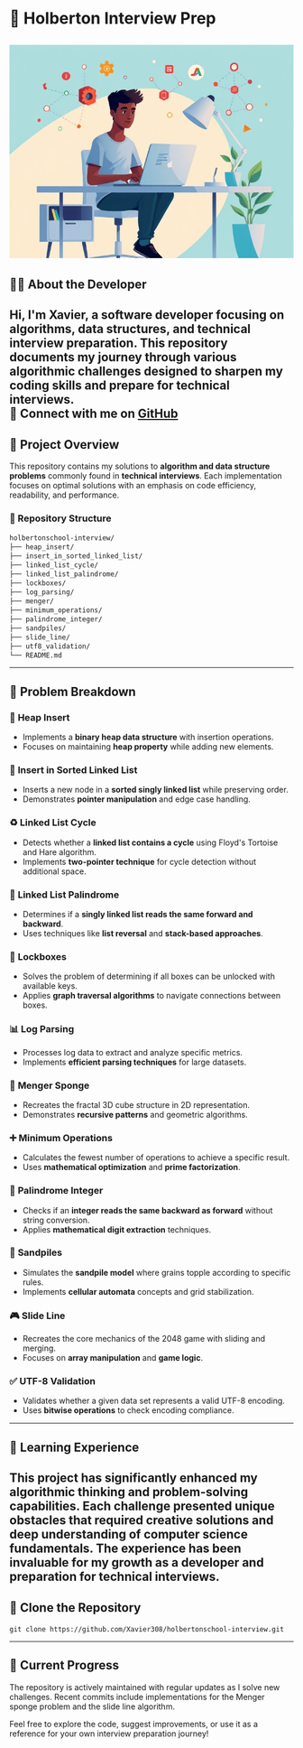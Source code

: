# 🎯 Holberton Interview Prep  
![Coding Interview](interview_img3.png)  
---
## 👨‍💻 About the Developer  
Hi, I'm **Xavier**, a software developer focusing on **algorithms, data structures, and technical interview preparation**. This repository documents my journey through various **algorithmic challenges** designed to sharpen my coding skills and prepare for technical interviews.  
📌 **Connect with me on** [GitHub](https://github.com/Xavier308)  
---
## 📜 Project Overview  
This repository contains my solutions to **algorithm and data structure problems** commonly found in **technical interviews**. Each implementation focuses on optimal solutions with an emphasis on code efficiency, readability, and performance.  
### **📂 Repository Structure**  
```
holbertonschool-interview/
├── heap_insert/
├── insert_in_sorted_linked_list/
├── linked_list_cycle/
├── linked_list_palindrome/
├── lockboxes/
├── log_parsing/
├── menger/
├── minimum_operations/
├── palindrome_integer/
├── sandpiles/
├── slide_line/
├── utf8_validation/
└── README.md
```
---
## 📌 Problem Breakdown  
### 🔢 **Heap Insert**  
- Implements a **binary heap data structure** with insertion operations.
- Focuses on maintaining **heap property** while adding new elements.

### 🔗 **Insert in Sorted Linked List**  
- Inserts a new node in a **sorted singly linked list** while preserving order.
- Demonstrates **pointer manipulation** and edge case handling.

### ♻️ **Linked List Cycle**  
- Detects whether a **linked list contains a cycle** using Floyd's Tortoise and Hare algorithm.
- Implements **two-pointer technique** for cycle detection without additional space.

### 🔄 **Linked List Palindrome**  
- Determines if a **singly linked list reads the same forward and backward**.
- Uses techniques like **list reversal** and **stack-based approaches**.

### 🔐 **Lockboxes**  
- Solves the problem of determining if all boxes can be unlocked with available keys.
- Applies **graph traversal algorithms** to navigate connections between boxes.

### 📊 **Log Parsing**  
- Processes log data to extract and analyze specific metrics.
- Implements **efficient parsing techniques** for large datasets.

### 🧱 **Menger Sponge**  
- Recreates the fractal 3D cube structure in 2D representation.
- Demonstrates **recursive patterns** and geometric algorithms.

### ➕ **Minimum Operations**  
- Calculates the fewest number of operations to achieve a specific result.
- Uses **mathematical optimization** and **prime factorization**.

### 🔢 **Palindrome Integer**  
- Checks if an **integer reads the same backward as forward** without string conversion.
- Applies **mathematical digit extraction** techniques.

### 🌊 **Sandpiles**  
- Simulates the **sandpile model** where grains topple according to specific rules.
- Implements **cellular automata** concepts and grid stabilization.

### 🎮 **Slide Line**  
- Recreates the core mechanics of the 2048 game with sliding and merging.
- Focuses on **array manipulation** and **game logic**.

### ✅ **UTF-8 Validation**  
- Validates whether a given data set represents a valid UTF-8 encoding.
- Uses **bitwise operations** to check encoding compliance.
---
## 🚀 Learning Experience  
This project has significantly enhanced my **algorithmic thinking** and **problem-solving capabilities**. Each challenge presented unique obstacles that required creative solutions and deep understanding of computer science fundamentals. The experience has been invaluable for my growth as a developer and preparation for technical interviews.
---
## 🔗 Clone the Repository  
```
git clone https://github.com/Xavier308/holbertonschool-interview.git
```
---
## 📅 Current Progress
The repository is actively maintained with regular updates as I solve new challenges. Recent commits include implementations for the Menger sponge problem and the slide line algorithm.

Feel free to explore the code, suggest improvements, or use it as a reference for your own interview preparation journey!